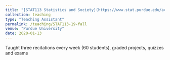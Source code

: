 ```yaml
---
title: "[STAT113 Statistics and Society](https://www.stat.purdue.edu/academic_programs/courses/schedule_info.php?crs=113&semester=Fall&year=2019)"
collection: teaching
type: "Teaching Assistant"
permalink: /teaching/STAT113-19-fall
venue: "Purdue University"
date: 2020-01-13
---
```


Taught three recitations every week (60 students), graded projects, quizzes and exams

